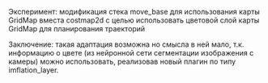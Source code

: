 Эксперимент: модификация стека move_base для использования карты GridMap вместа costmap2d с целью использовать цветовой слой карты GridMap для планирования траекторий

Заключение:
такая адаптация возможна но смысла в ней мало, т.к. информацию о цвете (из нейронной сети сегментации изображения с камеры) можно использовать, реализовав новый плагин по типу imflation_layer.